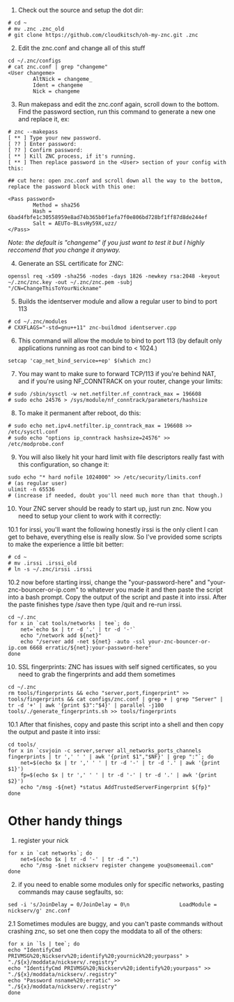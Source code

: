 1. Check out the source and setup the dot dir:

```
# cd ~
# mv .znc .znc_old 
# git clone https://github.com/cloudkitsch/oh-my-znc.git .znc
```

2. Edit the znc.conf and change all of this stuff

```
cd ~/.znc/configs
# cat znc.conf | grep "changeme"
<User changeme>
        AltNick = changeme_
        Ident = changeme
        Nick = changeme
```

3. Run makepass and edit the znc.conf again, scroll down to the bottom. Find the password section, run this command to generate a new one and replace it, ex:

```
# znc --makepass
[ ** ] Type your new password.
[ ?? ] Enter password: 
[ ?? ] Confirm password: 
[ ** ] Kill ZNC process, if it's running.
[ ** ] Then replace password in the <User> section of your config with this:

## cut here: open znc.conf and scroll down all the way to the bottom, replace the password block with this one:

<Pass password>
        Method = sha256
        Hash = 6bad4fbfe1c30558959e8ad74b365b0f1efa7f0e806bd728bf1ff87d8de244ef
        Salt = AEUTo-BLsvHy59X,uzz/
</Pass>
```
*Note: the default is "changeme" if you just want to test it but I highly reccomend that you change it anyway.*

4. Generate an SSL certificate for ZNC: 

```
openssl req -x509 -sha256 -nodes -days 1826 -newkey rsa:2048 -keyout ~/.znc/znc.key -out ~/.znc/znc.pem -subj "/CN=ChangeThisToYourNickname"
```

5. Builds the identserver module and allow a regular user to bind to port 113 

```
# cd ~/.znc/modules
# CXXFLAGS="-std=gnu++11" znc-buildmod identserver.cpp
```

6. This command will allow the module to bind to port 113 (by default only applications running as root can bind to < 1024.)

```
setcap 'cap_net_bind_service=+ep' $(which znc)
```

7. You may want to make sure to forward TCP/113 if you're behind NAT, and if you're using NF_CONNTRACK on your router, change your limits:

```
# sudo /sbin/sysctl -w net.netfilter.nf_conntrack_max = 196608
# sudo echo 24576 > /sys/module/nf_conntrack/parameters/hashsize
```

8.  To make it permanent after reboot, do this:

```
# sudo echo net.ipv4.netfilter.ip_conntrack_max = 196608 >> /etc/sysctl.conf
# sudo echo "options ip_conntrack hashsize=24576" >> /etc/modprobe.conf
```

9. You will also likely hit your hard limit with file descriptors really fast with this configuration, so change it:

```
sudo echo "* hard nofile 1024000" >> /etc/security/limits.conf
# (as regular user) 
ulimit -n 65536 
# (increase if needed, doubt you'll need much more than that though.)
```

10. Your ZNC server should be ready to start up, just run znc. Now you need to setup your client to work with it correctly:

10.1 for irssi, you'll want the following honestly irssi is the only client I can get to behave, everything else is really slow. So I've provided some scripts to make 
the experience a little bit better:

```
# cd ~ 
# mv .irssi .irssi_old 
# ln -s ~/.znc/irssi .irssi
```

10.2 now before starting irssi, change the "your-password-here" and "your-znc-bouncer-or-ip.com" to whatever you made it and then paste the script into a bash prompt. Copy the output of the
script and paste it into irssi. After the paste finishes type /save then type /quit and re-run irssi.

```
cd ~/.znc
for x in `cat tools/networks | tee`; do
	net=`echo $x | tr -d '.' | tr -d '-'`
	echo "/network add ${net}"
	echo "/server add -net ${net} -auto -ssl your-znc-bouncer-or-ip.com 6668 erratic/${net}:your-password-here"
done

```

10. SSL fingerprints: ZNC has issues with self signed certificates, so you need to grab the fingerprints and add them sometimes

```
cd ~/.znc
rm tools/fingerprints && echo "server,port,fingerprint" >> tools/fingerprints && cat configs/znc.conf | grep + | grep "Server" | tr -d '+' | awk '{print $3":"$4}' | parallel -j100 
tools/./generate_fingerprints.sh >> tools/fingerprints
```

10.1 After that finishes, copy and paste this script into a shell and then copy the output and paste it into irssi:

```
cd tools/
for x in `csvjoin -c server,server all_networks_ports_channels fingerprints | tr ',' ' ' | awk '{print $1","$NF}' | grep ":"`; do
    net=$(echo $x | tr ',' ' ' | tr -d '-' | tr -d '.' | awk '{print $1}')
    fp=$(echo $x | tr ',' ' ' | tr -d '-' | tr -d '.' | awk '{print $2}') 
    echo "/msg -${net} *status AddTrustedServerFingerprint ${fp}"
done
```

# Other handy things 

1. register your nick 

```
for x in `cat networks`; do 
    net=$(echo $x | tr -d '-' | tr -d ".")  
    echo "/msg -$net nickserv register changeme you@someemail.com"
done
```

2. if you need to enable some modules only for specific networks, pasting commands may cause segfaults, so: 

```
sed -i 's/JoinDelay = 0/JoinDelay = 0\n                LoadModule = nickserv/g' znc.conf
```
2.1 Sometimes modules are buggy, and you can't paste commands without crashing znc, so set one then copy the moddata to all 
of the others:

```
for x in `ls | tee`; do                                                                                                                                  
echo "IdentifyCmd PRIVMSG%20;Nickserv%20;identify%20;yournick%20;yourpass" > "./${x}/moddata/nickserv/.registry"
echo "IdentifyCmd PRIVMSG%20;Nickserv%20;identify%20;yourpass" >> "./${x}/moddata/nickserv/.registry"
echo "Password nsname%20;erratic" >> "./${x}/moddata/nickserv/.registry"
done

```

